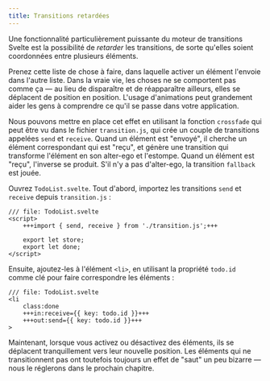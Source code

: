 ```yaml
---
title: Transitions retardées
---
```


Une fonctionnalité particulièrement puissante du moteur de transitions Svelte est la possibilité de _retarder_ les transitions, de sorte qu'elles soient coordonnées entre plusieurs éléments.

Prenez cette liste de chose à faire, dans laquelle activer un élément l'envoie dans l'autre liste. Dans la vraie vie, les choses ne se comportent pas comme ça — au lieu de disparaître et de réapparaître ailleurs, elles se déplacent de position en position. L'usage d'animations peut grandement aider les gens à comprendre ce qu'il se passe dans votre application.

Nous pouvons mettre en place cet effet en utilisant la fonction `crossfade` qui peut être vu dans le fichier `transition.js`, qui crée un couple de transitions appelées `send` et `receive`. Quand un élément est "envoyé", il cherche un élément correspondant qui est "reçu", et génère une transition qui transforme l'élément en son alter-ego et l'estompe. Quand un élément est "reçu", l'inverse se produit. S'il n'y a pas d'alter-ego, la transition `fallback` est jouée.

Ouvrez `TodoList.svelte`. Tout d'abord, importez les transitions `send` et `receive` depuis `transition.js` :

```svelte
/// file: TodoList.svelte
<script>
	+++import { send, receive } from './transition.js';+++

	export let store;
	export let done;
</script>
```

Ensuite, ajoutez-les à l'élément `<li>`, en utilisant la propriété `todo.id` comme clé pour faire correspondre les éléments :

```svelte
/// file: TodoList.svelte
<li
	class:done
	+++in:receive={{ key: todo.id }}+++
	+++out:send={{ key: todo.id }}+++
>
```

Maintenant, lorsque vous activez ou désactivez des éléments, ils se déplacent tranquillement vers leur nouvelle position. Les éléments qui ne transitionnent pas ont toutefois toujours un effet de "saut" un peu bizarre — nous le réglerons dans le prochain chapitre.
